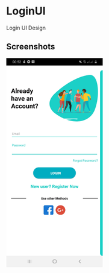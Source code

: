 # LoginUI
Login UI Design

## Screenshots
<img src="https://github.com/RifkiCS29/LoginUI/blob/master/screenshots/Screenshot_20200922-005224_LoginUI.jpg" width="256">&nbsp;&nbsp;
